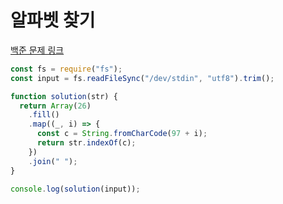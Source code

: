 # 알파벳 찾기

[백준 문제 링크](https://www.acmicpc.net/problem/10809)

```javascript
const fs = require("fs");
const input = fs.readFileSync("/dev/stdin", "utf8").trim();

function solution(str) {
  return Array(26)
    .fill()
    .map((_, i) => {
      const c = String.fromCharCode(97 + i);
      return str.indexOf(c);
    })
    .join(" ");
}

console.log(solution(input));
```
